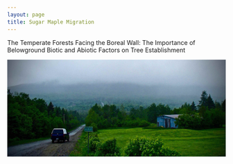 ```yaml
---
layout: page
title: Sugar Maple Migration
---
```

The Temperate Forests Facing the Boreal Wall: The Importance of Belowground Biotic and Abiotic Factors on Tree Establishment

![](/img/cloudy_megantic.jpg)
